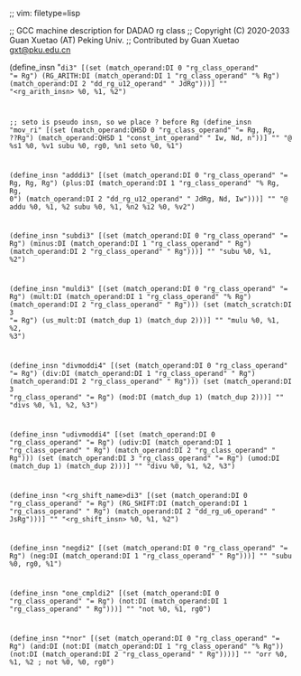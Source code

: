 ;; vim: filetype=lisp

;; GCC machine description for DADAO rg class
;; Copyright (C) 2020-2033 Guan Xuetao (AT) Peking Univ.
;; Contributed by Guan Xuetao <gxt@pku.edu.cn>

(define_insn "<code>di3"
  [(set          (match_operand:DI 0 "rg_class_operand" "=   Rg")
    (RG_ARITH:DI (match_operand:DI 1 "rg_class_operand" "%   Rg")
                 (match_operand:DI 2 "dd_rg_u12_operand" "  JdRg")))]
	""
	"<rg_arith_insn>	%0, %1, %2")

;; seto is pseudo insn, so we place ? before Rg
(define_insn "mov_ri<mode>"
  [(set (match_operand:QHSD 0 "rg_class_operand"  "= Rg, Rg, ??Rg")
        (match_operand:QHSD 1 "const_int_operand" "  Iw, Nd,    n"))]
	""
	"@
	%s1	%0, %v1
	subu	%0, rg0, %n1
	seto	%0, %1")

(define_insn "adddi3"
  [(set      (match_operand:DI 0 "rg_class_operand" "=   Rg, Rg, Rg")
    (plus:DI (match_operand:DI 1 "rg_class_operand" "%   Rg, Rg,  0")
             (match_operand:DI 2 "dd_rg_u12_operand" "  JdRg, Nd, Iw")))]
	""
	"@
	addu	%0, %1, %2
	subu	%0, %1, %n2
	%i2	%0, %v2")

(define_insn "subdi3"
  [(set       (match_operand:DI 0 "rg_class_operand" "= Rg")
    (minus:DI (match_operand:DI 1 "rg_class_operand" "  Rg")
              (match_operand:DI 2 "rg_class_operand" "  Rg")))]
	""
	"subu	%0, %1, %2")

(define_insn "muldi3"
  [(set      (match_operand:DI 0 "rg_class_operand" "= Rg")
    (mult:DI (match_operand:DI 1 "rg_class_operand" "% Rg")
             (match_operand:DI 2 "rg_class_operand" "  Rg")))
   (set      (match_scratch:DI 3                    "= Rg")
             (us_mult:DI (match_dup 1) (match_dup 2)))]
	""
	"mulu	%0, %1, %2, %3")

(define_insn "divmoddi4"
  [(set     (match_operand:DI 0 "rg_class_operand" "= Rg")
    (div:DI (match_operand:DI 1 "rg_class_operand" "  Rg")
            (match_operand:DI 2 "rg_class_operand" "  Rg")))
   (set     (match_operand:DI 3 "rg_class_operand" "= Rg")
            (mod:DI (match_dup 1) (match_dup 2)))]
	""
	"divs	%0, %1, %2, %3")

(define_insn "udivmoddi4"
  [(set      (match_operand:DI 0 "rg_class_operand" "= Rg")
    (udiv:DI (match_operand:DI 1 "rg_class_operand" "  Rg")
             (match_operand:DI 2 "rg_class_operand" "  Rg")))
   (set      (match_operand:DI 3 "rg_class_operand" "= Rg")
             (umod:DI (match_dup 1) (match_dup 2)))]
	""
	"divu	%0, %1, %2, %3")

(define_insn "<rg_shift_name>di3"
  [(set          (match_operand:DI 0 "rg_class_operand" "=   Rg")
    (RG_SHIFT:DI (match_operand:DI 1 "rg_class_operand" "    Rg")
                 (match_operand:DI 2 "dd_rg_u6_operand" "  JsRg")))]
	""
	"<rg_shift_insn>	%0, %1, %2")

(define_insn "negdi2"
  [(set     (match_operand:DI 0 "rg_class_operand" "= Rg")
    (neg:DI (match_operand:DI 1 "rg_class_operand" "  Rg")))]
	""
	"subu	%0, rg0, %1")

(define_insn "one_cmpldi2"
  [(set     (match_operand:DI 0 "rg_class_operand" "= Rg")
    (not:DI (match_operand:DI 1 "rg_class_operand" "  Rg")))]
	""
	"not	%0, %1, rg0")

(define_insn "*nor"
  [(set             (match_operand:DI 0 "rg_class_operand" "=   Rg")
    (and:DI (not:DI (match_operand:DI 1 "rg_class_operand" "%   Rg"))
            (not:DI (match_operand:DI 2 "rg_class_operand" "    Rg"))))]
	""
	"orr	%0, %1, %2	\;	not	%0, %0, rg0")
